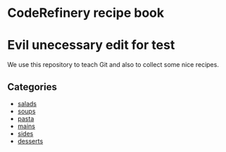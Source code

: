 # CodeRefinery recipe book
# Evil unecessary edit for test

We use this repository to teach Git and also to collect
some nice recipes.



## Categories

- [salads](salads)
- [soups](soups)
- [pasta](pasta)
- [mains](mains)
- [sides](sides)
- [desserts](desserts)
